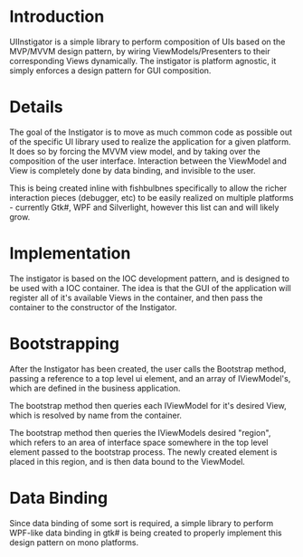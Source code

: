 # Introduction #

UIInstigator is a simple library to perform composition of UIs based on the MVP/MVVM design pattern, by wiring ViewModels/Presenters to their corresponding Views dynamically.  The instigator is platform agnostic, it simply enforces a design pattern for GUI composition.

# Details #

The goal of the Instigator is to move as much common code as possible out of the specific UI library used to realize the application for a given platform.  It does so by forcing the MVVM view model, and by taking over the composition of the user interface.  Interaction between the ViewModel and View is completely done by data binding, and invisible to the user.

This is being created inline with fishbulbnes specifically to allow the richer interaction pieces (debugger, etc) to be easily realized on multiple platforms - currently Gtk#, WPF and Silverlight, however this list can and will likely grow.

# Implementation #
The instigator is based on the IOC development pattern, and is designed to be used with a IOC container.  The idea is that the GUI of the application will register all of it's available Views in the container, and then pass the container to the constructor of the Instigator.

# Bootstrapping #

After the Instigator has been created, the user calls the Bootstrap method, passing a reference to a top level ui element, and an array of IViewModel's, which are defined in the business application.

The bootstrap method then queries each IViewModel for it's desired View, which is resolved by name from the container.

The bootstrap method then queries the IViewModels desired "region", which refers to an area of interface space somewhere in the top level element passed to the bootstrap process.  The newly created element is placed in this region, and is then data bound to the ViewModel.


# Data Binding #

Since data binding of some sort is required, a simple library to perform WPF-like data binding in gtk# is being created to properly implement this design pattern on mono platforms.
